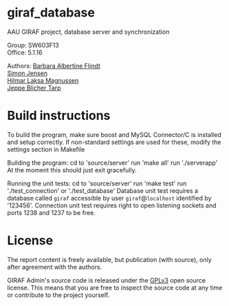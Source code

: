 giraf_database
==============

AAU GIRAF project, database server and synchronization

Group: SW603F13 <br />
Office: 5.1.16

Authors:
[Barbara Albertine Flindt](https://github.com/DorkMatter)<br />
[Simon Jensen](https://github.com/sjens)<br />
[Hilmar Laksa Magnussen](https://github.com/Hilmar10)<br />
[Jeppe Blicher Tarp](https://github.com/Ezphares)<br />

Build instructions
==================

To build the program, make sure boost and MySQL Connector/C is installed and setup correctly.
If non-standard settings are used for these, modify the settings section in Makefile

Building the program:
cd to 'source/server'
run 'make all'
run './serverapp'
At the moment this should just exit gracefully.

Running the unit tests:
cd to 'source/server'
run 'make test'
run './test_connection' or './test_database'
Database unit test requires a database called `giraf` accessible by user `giraf`@`localhost` identified by '123456'.
Connection unit test requires right to open listening sockets and ports 1238 and 1237 to be free.

License
==========
The report content is freely available, but publication (with source), only after agreement with the authors.

GIRAF Admin's source code is released under the [GPLv3](https://github.com/Zucka/girafAdmin/blob/master/LICENSE.md) open source license. This means that you are free to inspect the source code at any time or contribute to the project yourself.
